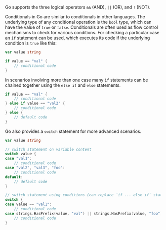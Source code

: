 Go supports the three logical operators `&&` (AND), `||` (OR), and `!` (NOT).

Conditionals in Go are similar to conditionals in other languages. The underlying type of any conditional operation is the `bool` type, which can have the value of `true` or `false`. Conditionals are often used as flow control mechanisms to check for various conditions. For checking a particular case an `if` statement can be used, which executes its code if the underlying condition is `true` like this:

```go
var value string

if value == "val" {
    // conditional code
}
```

In scenarios involving more than one case many `if` statements can be chained together using the `else if` and `else` statements.

```go
if value == "val" {
    // conditional code
} else if value == "val2" {
    // conditional code
} else {
    // default code
}
```

Go also provides a `switch` statement for more advanced scenarios.

```go
var value string

// switch statement on variable content
switch value {
case "val1":
    // conditional code
case "val2", "val3", "foo":
    // conditional code
default:
    // default code
}

// switch statement using conditions (can replace `if ... else if` statements)
switch {
case value == "val1":
    // conditional code
case strings.HasPrefix(value, "val") || strings.HasPrefix(value, "foo"):
    // conditional code
}
```
